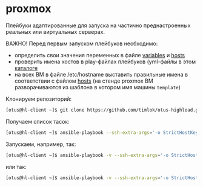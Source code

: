 # proxmox

Плейбуки адаптированные для запуска на частично преднастроенных реальных или виртуальных серверах.

ВАЖНО! Перед первым запуском плейбуков необходимо:

- определить свои значения переменных в файле [variables](HA/variables) и [hosts](HA/hosts)
- проверить имена хостов в play-файлах плейбуков (yml-файлы в этом [каталоге](HA/)
- на всех ВМ в файле /etc/hostname выставить правильные имена в соответствии с файлом [hosts](HA/hosts) (на стенде proxmox ВМ разворачиваются из шаблона в котором имя машины ```template```)

Клонируем репозиторий:

```bash
[otus@hl-client ~]$ git clone https://github.com/timlok/otus-highload.git
```

Получаем список тасок:

```bash
[otus@hl-client ~]$ ansible-playbook --ssh-extra-args='-o StrictHostKeyChecking=no -o UserKnownHostsFile=/dev/null' /home/otus/otus-highload/provisioning_proxmox/HA/00_all.yml -i /home/otus/otus-highload/provisioning_proxmox/HA/hosts --extra-vars @/home/otus/otus-highload/provisioning_proxmox/HA/variables --list-tasks
```

Запускаем, например, так:

```bash
[otus@hl-client ~]$ ansible-playbook -v --ssh-extra-args='-o StrictHostKeyChecking=no -o UserKnownHostsFile=/dev/null' /home/otus/otus-highload/provisioning_proxmox/HA/01_tuning_OS.yml -i /home/otus/otus-highload/provisioning_proxmox/HA/hosts --extra-vars @/home/otus/otus-highload/provisioning_proxmox/HA/variables
```

или так:

```bash
[otus@hl-client ~]$ ansible-playbook -v --ssh-extra-args='-o StrictHostKeyChecking=no -o UserKnownHostsFile=/dev/null' /home/otus/otus-highload/provisioning_proxmox/HA/00_all.yml --extra-vars @/home/otus/otus-highload/provisioning_proxmox/HA/variables
```
